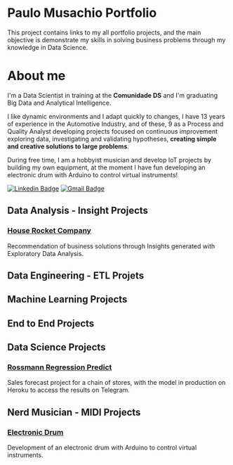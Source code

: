 # Paulo Musachio Portfolio
This project contains links to my all portfolio projects, and the main objective is demonstrate my skills in solving business problems through my knowledge in Data Science.

# About me
I'm a Data Scientist in training at the **Comunidade DS** and I'm graduating Big Data and Analytical Intelligence.
 
I like dynamic environments and I adapt quickly to changes, I have 13 years of experience in the Automotive Industry, and of these, 9 as a Process and Quality Analyst developing projects focused on continuous improvement exploring data, investigating and validating hypotheses, **creating simple and creative solutions to large problems**.

During free time, I am a hobbyist musician and develop IoT projects by building my own equipment, at the moment I have fun developing an electronic drum with Arduino to control virtual instruments!

[![Linkedin Badge](https://img.shields.io/badge/-LinkedIn-blue?style=flat&logo=LinkedIn&logoColor=white)](https://www.linkedin.com/in/paulo-musachio-30a56b144)
[![Gmail Badge](https://img.shields.io/badge/-Gmail-c14438?style=flat-square&logo=Gmail&logoColor=white&link=mailto:paulomusachio@gmail.com)](mailto:paulomusachio@gmail.com)

## Data Analysis - Insight Projects
### [House Rocket Company]( https://github.com/pmusachio/House-Rocket-Company )
Recommendation of business solutions through Insights generated with Exploratory Data Analysis.

## Data Engineering - ETL Projets

## Machine Learning Projects

## End to End Projects

## Data Science Projects
### [Rossmann Regression Predict]( https://github.com/pmusachio/Rossmann-Regression-Predict )
Sales forecast project for a chain of stores, with the model in production on Heroku to access the results on Telegram.

## Nerd Musician - MIDI Projects
### [Electronic Drum]( https://github.com/pmusachio/Electronic-Drum )
Development of an electronic drum with Arduino to control virtual instruments.
<!---
pmusachio/pmusachio is a ✨ special ✨ repository because its `README.md` (this file) appears on your GitHub profile.
You can click the Preview link to take a look at your changes.
--->
